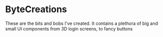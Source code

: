 # ByteCreations
These are the bits and bobs I've created. It contains a plethora of big and small UI components from 3D login screens, to fancy buttons
